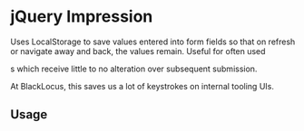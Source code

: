 jQuery Impression
=================
Uses LocalStorage to save values entered into form fields so that on refresh or navigate away and back, the values
remain. Useful for often used <form>s which receive little to no alteration over subsequent submission.

At BlackLocus, this saves us a lot of keystrokes on internal tooling UIs.



Usage
-----

